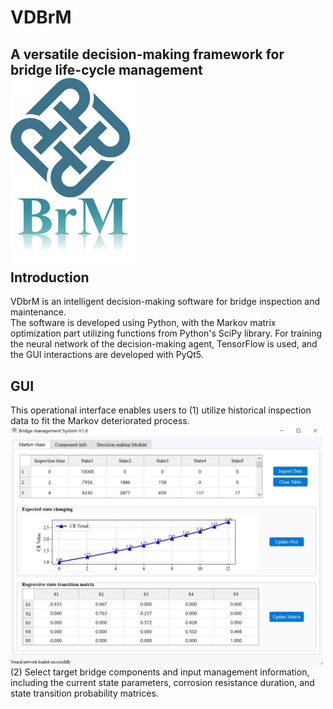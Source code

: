 # VDBrM
A versatile decision-making framework for bridge life-cycle management  
<img src="https://github.com/LAILI-civil/VDBrM/blob/main/logo.jpg" width="200px">  
Introduction 
-------
VDbrM is an intelligent decision-making software for bridge inspection and maintenance.<br>
The software is developed using Python, with the Markov matrix optimization part utilizing functions from Python's SciPy library. For training the neural network of the decision-making agent, TensorFlow is used, and the GUI interactions are developed with PyQt5.<br>

GUI 
-------
This operational interface enables users to (1) utilize historical inspection data to fit the Markov deteriorated process.<br>
<img src="https://github.com/LAILI-civil/VDBrM/blob/main/Module1.jpg" width="500px">  <br>
(2) Select target bridge components and input management information, including the current state parameters, corrosion resistance duration, and state transition probability matrices.<br>


